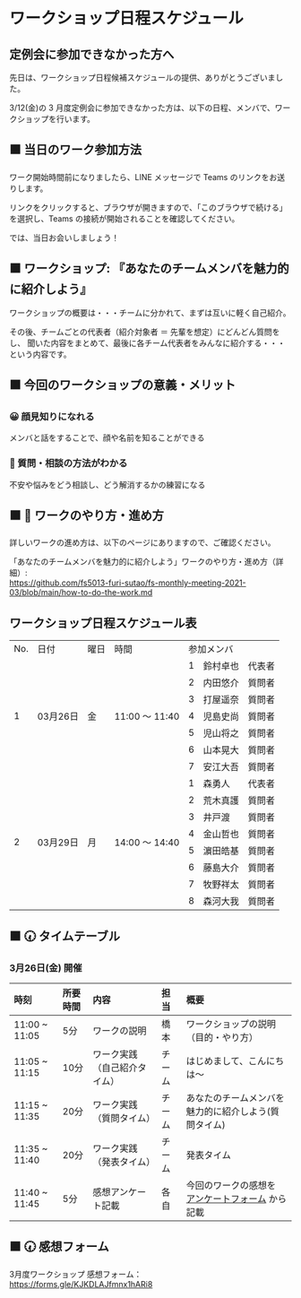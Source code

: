 # ワークショップ日程スケジュール

## 定例会に参加できなかった方へ

先日は、ワークショップ日程候補スケジュールの提供、ありがとうございました。

3/12(金)の 3 月度定例会に参加できなかった方は、以下の日程、メンバで、ワークショップを行います。

## ⬛ 当日のワーク参加方法

ワーク開始時間前になりましたら、LINE メッセージで Teams のリンクをお送りします。

リンクをクリックすると、ブラウザが開きますので、「このブラウザで続ける」を選択し、Teams の接続が開始されることを確認してください。

では、当日お会いしましょう！

## ⬛ ワークショップ: 『あなたのチームメンバを魅力的に紹介しよう』
ワークショップの概要は・・・チームに分かれて、まずは互いに軽く自己紹介。

その後、チームごとの代表者（紹介対象者 ＝ 先輩を想定）にどんどん質問をし、 聞いた内容をまとめて、最後に各チーム代表者をみんなに紹介する・・・という内容です。

## ⬛ 今回のワークショップの意義・メリット

### 😀 顔見知りになれる

メンバと話をすることで、顔や名前を知ることができる

### 📢 質問・相談の方法がわかる

不安や悩みをどう相談し、どう解消するかの練習になる

## ⬛ 📝 ワークのやり方・進め方

詳しいワークの進め方は、以下のページにありますので、ご確認ください。

「あなたのチームメンバを魅力的に紹介しよう」ワークのやり方・進め方（詳細）:  
https://github.com/fs5013-furi-sutao/fs-monthly-meeting-2021-03/blob/main/how-to-do-the-work.md

## ワークショップ日程スケジュール表

<table>
    <tr>
        <td>No.</td>
        <td>日付</td>
        <td>曜日</td>
        <td>時間</td>
        <td colspan="3">参加メンバ</td>
    </tr>
    <tr>
        <td rowspan="7">1</td>
        <td rowspan="7">03月26日</td>
        <td rowspan="7">金</td>
        <td rowspan="7">11:00 ～ 11:40</td>
        <td>1</td>
        <td>鈴村卓也</td>
        <td>代表者</td>
    </tr>
    <tr>
        <td>2</td>
        <td>内田悠介</td>
        <td>質問者</td>
    </tr>
    <tr>
        <td>3</td>
        <td>打屋遥奈</td>
        <td>質問者</td>
    </tr>
    <tr>
        <td>4</td>
        <td>児島史尚</td>
        <td>質問者</td>
    </tr>
    <tr>
        <td>5</td>
        <td>児山将之</td>
        <td>質問者</td>
    </tr>
    <tr>
        <td>6</td>
        <td>山本晃大</td>
        <td>質問者</td>
    </tr>
    <tr>
        <td>7</td>
        <td>安江大吾</td>
        <td>質問者</td>
    </tr>
    <tr>
        <td rowspan="8">2</td>
        <td rowspan="8">03月29日</td>
        <td rowspan="8">月</td>
        <td rowspan="8">14:00 ～ 14:40</td>
        <td>1</td>
        <td>森勇人</td>
        <td>代表者</td>
    </tr>
    <tr>
        <td>2</td>
        <td>荒木真護</td>
        <td>質問者</td>
    </tr>
    <tr>
        <td>3</td>
        <td>井戸渡</td>
        <td>質問者</td>
    </tr>
    <tr>
        <td>4</td>
        <td>金山哲也</td>
        <td>質問者</td>
    </tr>
    <tr>
        <td>5</td>
        <td>濵田皓基</td>
        <td>質問者</td>
    </tr>
    <tr>
        <td>6</td>
        <td>藤島大介</td>
        <td>質問者</td>
    </tr>
    <tr>
        <td>7</td>
        <td>牧野祥太</td>
        <td>質問者</td>
    </tr>
    <tr>
        <td>8</td>
        <td>森河大我</td>
        <td>質問者</td>
    </tr>
</table>

## ⬛ 🕢 タイムテーブル

### 3月26日(金) 開催

|時刻 |所要時間 |内容 | 担当 |概要 |
|:-- |:-- |:-- |:-- |:-- |
|11:00 ~ 11:05 |5分 |ワークの説明 |橋本 |ワークショップの説明（目的・やり方） |
|11:05 ~ 11:15 |10分 |ワーク実践（自己紹介タイム） |チーム |はじめまして、こんにちは～ |
|11:15 ~ 11:35 |20分 |ワーク実践（質問タイム） |チーム |あなたのチームメンバを魅力的に紹介しよう(質問タイム) |
|11:35 ~ 11:40 |20分 |ワーク実践（発表タイム） |チーム |発表タイム |
|11:40 ~ 11:45 |5分 |感想アンケート記載 |各自 |今回のワークの感想を [アンケートフォーム](https://forms.gle/KJKDLAJfmnx1hARi8) から記載 |

## ⬛ 🕢 感想フォーム

3月度ワークショップ 感想フォーム：  
https://forms.gle/KJKDLAJfmnx1hARi8
